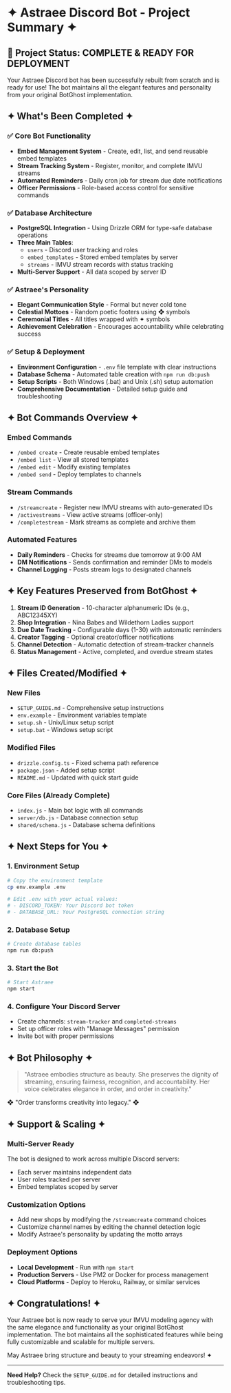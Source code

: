 # ✦ Astraee Discord Bot - Project Summary ✦

## 🎯 Project Status: **COMPLETE & READY FOR DEPLOYMENT**

Your Astraee Discord bot has been successfully rebuilt from scratch and is ready for use! The bot maintains all the elegant features and personality from your original BotGhost implementation.

## ✦ What's Been Completed ✦

### ✅ Core Bot Functionality
- **Embed Management System** - Create, edit, list, and send reusable embed templates
- **Stream Tracking System** - Register, monitor, and complete IMVU streams
- **Automated Reminders** - Daily cron job for stream due date notifications
- **Officer Permissions** - Role-based access control for sensitive commands

### ✅ Database Architecture
- **PostgreSQL Integration** - Using Drizzle ORM for type-safe database operations
- **Three Main Tables**:
  - `users` - Discord user tracking and roles
  - `embed_templates` - Stored embed templates by server
  - `streams` - IMVU stream records with status tracking
- **Multi-Server Support** - All data scoped by server ID

### ✅ Astraee's Personality
- **Elegant Communication Style** - Formal but never cold tone
- **Celestial Mottoes** - Random poetic footers using ❖ symbols
- **Ceremonial Titles** - All titles wrapped with ✦ symbols
- **Achievement Celebration** - Encourages accountability while celebrating success

### ✅ Setup & Deployment
- **Environment Configuration** - `.env` file template with clear instructions
- **Database Schema** - Automated table creation with `npm run db:push`
- **Setup Scripts** - Both Windows (.bat) and Unix (.sh) setup automation
- **Comprehensive Documentation** - Detailed setup guide and troubleshooting

## ✦ Bot Commands Overview ✦

### Embed Commands
- `/embed create` - Create reusable embed templates
- `/embed list` - View all stored templates
- `/embed edit` - Modify existing templates
- `/embed send` - Deploy templates to channels

### Stream Commands
- `/streamcreate` - Register new IMVU streams with auto-generated IDs
- `/activestreams` - View active streams (officer-only)
- `/completestream` - Mark streams as complete and archive them

### Automated Features
- **Daily Reminders** - Checks for streams due tomorrow at 9:00 AM
- **DM Notifications** - Sends confirmation and reminder DMs to models
- **Channel Logging** - Posts stream logs to designated channels

## ✦ Key Features Preserved from BotGhost ✦

1. **Stream ID Generation** - 10-character alphanumeric IDs (e.g., ABC12345XY)
2. **Shop Integration** - Nina Babes and Wildethorn Ladies support
3. **Due Date Tracking** - Configurable days (1-30) with automatic reminders
4. **Creator Tagging** - Optional creator/officer notifications
5. **Channel Detection** - Automatic detection of stream-tracker channels
6. **Status Management** - Active, completed, and overdue stream states

## ✦ Files Created/Modified ✦

### New Files
- `SETUP_GUIDE.md` - Comprehensive setup instructions
- `env.example` - Environment variables template
- `setup.sh` - Unix/Linux setup script
- `setup.bat` - Windows setup script

### Modified Files
- `drizzle.config.ts` - Fixed schema path reference
- `package.json` - Added setup script
- `README.md` - Updated with quick start guide

### Core Files (Already Complete)
- `index.js` - Main bot logic with all commands
- `server/db.js` - Database connection setup
- `shared/schema.js` - Database schema definitions

## ✦ Next Steps for You ✦

### 1. Environment Setup
```bash
# Copy the environment template
cp env.example .env

# Edit .env with your actual values:
# - DISCORD_TOKEN: Your Discord bot token
# - DATABASE_URL: Your PostgreSQL connection string
```

### 2. Database Setup
```bash
# Create database tables
npm run db:push
```

### 3. Start the Bot
```bash
# Start Astraee
npm start
```

### 4. Configure Your Discord Server
- Create channels: `stream-tracker` and `completed-streams`
- Set up officer roles with "Manage Messages" permission
- Invite bot with proper permissions

## ✦ Bot Philosophy ✦

> "Astraee embodies structure as beauty. She preserves the dignity of streaming, ensuring fairness, recognition, and accountability. Her voice celebrates elegance in order, and order in creativity."

❖ "Order transforms creativity into legacy." ❖

## ✦ Support & Scaling ✦

### Multi-Server Ready
The bot is designed to work across multiple Discord servers:
- Each server maintains independent data
- User roles tracked per server
- Embed templates scoped by server

### Customization Options
- Add new shops by modifying the `/streamcreate` command choices
- Customize channel names by editing the channel detection logic
- Modify Astraee's personality by updating the motto arrays

### Deployment Options
- **Local Development** - Run with `npm start`
- **Production Servers** - Use PM2 or Docker for process management
- **Cloud Platforms** - Deploy to Heroku, Railway, or similar services

## ✦ Congratulations! ✦

Your Astraee bot is now ready to serve your IMVU modeling agency with the same elegance and functionality as your original BotGhost implementation. The bot maintains all the sophisticated features while being fully customizable and scalable for multiple servers.

May Astraee bring structure and beauty to your streaming endeavors! ✦

---

**Need Help?** Check the `SETUP_GUIDE.md` for detailed instructions and troubleshooting tips.

